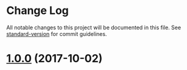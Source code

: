 # Change Log

All notable changes to this project will be documented in this file. See [standard-version](https://github.com/conventional-changelog/standard-version) for commit guidelines.

<a name="1.0.0"></a>
# [1.0.0](https://github.com/piceaTech/ember-rapid-forms/compare/v1.0.0-beta14...v1.0.0) (2017-10-02)
